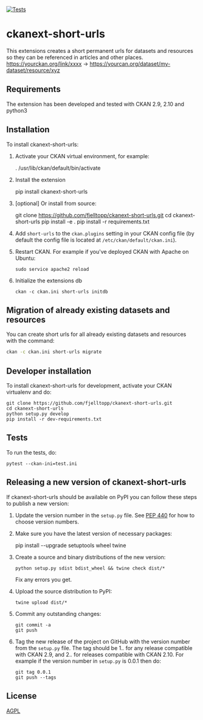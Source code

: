 [![Tests](https://github.com/fjelltopp/ckanext-short-urls/workflows/Tests/badge.svg?branch=main)](https://github.com/fjelltopp/ckanext-short-urls/actions)

# ckanext-short-urls

This extensions creates a short permanent urls for datasets and resources
so they can be referenced in articles and other places.
https://yourckan.org/link/xxxx -> https://yourcan.org/dataset/my-dataset/resource/xyz


## Requirements

The extension has been developed and tested with CKAN 2.9, 2.10 and python3

## Installation

To install ckanext-short-urls:

1. Activate your CKAN virtual environment, for example:

     . /usr/lib/ckan/default/bin/activate
2. Install the extension

   pip install ckanext-short-urls
3. [optional] Or install from source:

    git clone https://github.com/fjelltopp/ckanext-short-urls.git
    cd ckanext-short-urls
    pip install -e .
    pip install -r requirements.txt
4. Add `short-urls` to the `ckan.plugins` setting in your CKAN
   config file (by default the config file is located at
   `/etc/ckan/default/ckan.ini`).
5. Restart CKAN. For example if you've deployed CKAN with Apache on Ubuntu:
   ```
   sudo service apache2 reload
   ``` 
7. Initialize the extensions db
   ```
   ckan -c ckan.ini short-urls initdb
   ```


## Migration of already existing datasets and resources

You can create short urls for all already existing datasets and resources with the command:
   ```bash
   ckan -c ckan.ini short-urls migrate
   ```



## Developer installation

To install ckanext-short-urls for development, activate your CKAN virtualenv and
do:

    git clone https://github.com/fjelltopp/ckanext-short-urls.git
    cd ckanext-short-urls
    python setup.py develop
    pip install -r dev-requirements.txt


## Tests

To run the tests, do:

    pytest --ckan-ini=test.ini


## Releasing a new version of ckanext-short-urls

If ckanext-short-urls should be available on PyPI you can follow these steps to publish a new version:

1. Update the version number in the `setup.py` file. See [PEP 440](http://legacy.python.org/dev/peps/pep-0440/#public-version-identifiers) for how to choose version numbers.

2. Make sure you have the latest version of necessary packages:

    pip install --upgrade setuptools wheel twine

3. Create a source and binary distributions of the new version:

       python setup.py sdist bdist_wheel && twine check dist/*

   Fix any errors you get.

4. Upload the source distribution to PyPI:

       twine upload dist/*

5. Commit any outstanding changes:

       git commit -a
       git push

6. Tag the new release of the project on GitHub with the version number from
   the `setup.py` file. The tag should be 1.*.* for any release compatible with CKAN 2.9, and 2.*.* for releases compatible with CKAN 2.10. For example if the version number in `setup.py` is
   0.0.1 then do:

       git tag 0.0.1
       git push --tags

## License

[AGPL](https://www.gnu.org/licenses/agpl-3.0.en.html)
